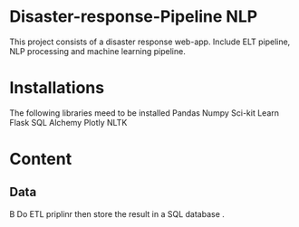# Disaster-response-Pipeline NLP
This project consists of a disaster response web-app. Include ELT pipeline, NLP processing and machine learning pipeline. 
# Installations 
 The following libraries meed to be installed 
Pandas 
Numpy 
Sci-kit Learn 
Flask 
SQL Alchemy 
Plotly 
NLTK 
# Content  
## Data 
   B
   Do ETL priplinr then store the result in a SQL database .
   
